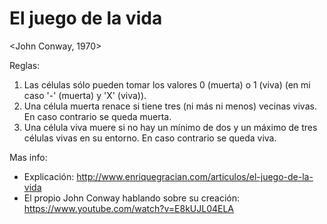 El juego de la vida  
===================
<John Conway, 1970>


Reglas:

1. Las células sólo pueden tomar los valores 0 (muerta) o 1 (viva) (en mi caso '-' (muerta) y 'X' (viva)). 
2. Una célula muerta renace si tiene tres (ni más ni menos) vecinas vivas. En caso contrario se queda muerta.
3. Una célula viva muere si no hay un mínimo de dos y un máximo de tres células vivas en su entorno. En caso contrario se queda viva.

 


Mas info: 
- Explicación: http://www.enriquegracian.com/articulos/el-juego-de-la-vida
- El propio John Conway hablando sobre su creación: https://www.youtube.com/watch?v=E8kUJL04ELA
